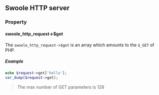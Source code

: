 ## Swoole HTTP server

### Property

#### swoole_http_request->$get

The `swoole_http_request->$get` is an array which amounts to the `$_GET` of PHP.

##### Example

```php
echo $request->get['hello'];
var_dump($request->get);
```

> The max number of GET parameters is 128
